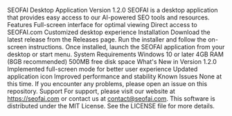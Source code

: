 SEOFAI Desktop Application
Version 1.2.0
SEOFAI is a desktop application that provides easy access to our AI-powered SEO tools and resources.
Features
Full-screen interface for optimal viewing
Direct access to SEOFAI.com
Customized desktop experience
Installation
Download the latest release from the Releases page.
Run the installer and follow the on-screen instructions.
Once installed, launch the SEOFAI application from your desktop or start menu.
System Requirements
Windows 10 or later
4GB RAM (8GB recommended)
500MB free disk space
What's New in Version 1.2.0
Implemented full-screen mode for better user experience
Updated application icon
Improved performance and stability
Known Issues
None at this time. If you encounter any problems, please open an issue on this repository.
Support
For support, please visit our website at https://seofai.com or contact us at contact@seofai.com.
This software is distributed under the MIT License. See the LICENSE file for more details.
